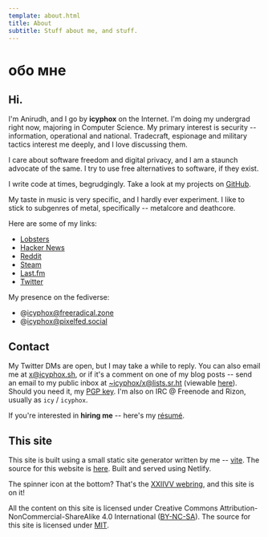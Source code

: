 ```yaml
---
template: about.html
title: About
subtitle: Stuff about me, and stuff.
---
```


# обо мне
## Hi.

I'm Anirudh, and I go by **icyphox** on the Internet. I'm doing my
undergrad right now, majoring in Computer Science. My primary interest
is security -- information, operational and national. Tradecraft,
espionage and military tactics interest me deeply, and I love discussing
them.

I care about software freedom and digital privacy, and I am a staunch
advocate of the same. I try to use free alternatives to software, if
they exist.

I write code at times, begrudgingly. Take a look at my projects on
[GitHub](https://github.com/icyphox).

My taste in music is very specific, and I hardly ever experiment. I like
to stick to subgenres of metal, specifically -- metalcore and deathcore.

Here are some of my links:

- [Lobsters](https://lobsters/u/icyphox)
- [Hacker News](https://news.ycombinator.com/user?id=Icyphox)
- [Reddit](https://reddit.com/u/icyphox)
- [Steam](https://steamcommunity.com/id/icyphox)
- [Last.fm](https://last.fm/user/icyphox)
- [Twitter](https://twitter.com/icyphox)

My presence on the fediverse:

- @[icyphox@freeradical.zone](https://freeradical.zone/@icyphox)
- @[icyphox@pixelfed.social](https://pixelfed.social/icyphox)

## Contact

My Twitter DMs are open, but I may take a while to reply. You can also
email me at [x@icyphox.sh](mailto:x@icyphox.sh), or if it's a comment on
one of my blog posts -- send an email to my public inbox at
[~icyphox/x@lists.sr.ht](mailto:~icyphox/x@lists.sr.ht) 
(viewable [here](https://lists.sr.ht/~icyphox/x)). Should you need it,
my [PGP key](/static/gpg.txt). I'm also on IRC @ Freenode and Rizon, 
usually as `icy` / `icyphox`.

If you're interested in **hiring me** -- here's my
[résumé](https://x@icyphox.sh/resume.pdf).

## This site

This site is built using a small static site generator written by me --
[vite](https://github.com/icyphox/vite). The source for this website is
[here](https://github.com/icyphox/site). Built and served using Netlify.

The spinner icon at the bottom? That's the [XXIIVV
webring](https://webring.xxiivv.com), and this site is on it!

All the content on this site is licensed under Creative Commons
Attribution-NonCommercial-ShareAlike 4.0 International 
([BY-NC-SA](https://creativecommons.org/licenses/by-nc-sa/4.0/)). The
source for this site is licensed under
[MIT](https://opensource.org/licenses/MIT).
